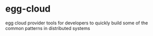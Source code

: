 # egg-cloud
egg cloud provider tools for developers to quickly build some of the common patterns in distributed systems

